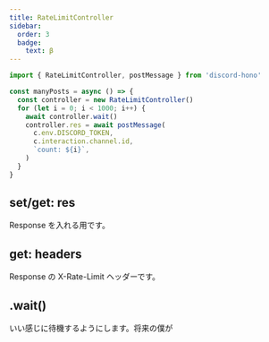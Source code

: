 ```yaml
---
title: RateLimitController
sidebar:
  order: 3
  badge:
    text: β
---
```


```ts "controller"
import { RateLimitController, postMessage } from 'discord-hono'

const manyPosts = async () => {
  const controller = new RateLimitController()
  for (let i = 0; i < 1000; i++) {
    await controller.wait()
    controller.res = await postMessage(
      c.env.DISCORD_TOKEN,
      c.interaction.channel.id,
      `count: ${i}`,
    )
  }
}
```

## set/get: res

Response を入れる用です。

## get: headers

Response の X-Rate-Limit ヘッダーです。

## .wait()

いい感じに待機するようにします。将来の僕が
